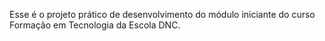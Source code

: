 Esse é o projeto prático de desenvolvimento do módulo iniciante do curso Formação em Tecnologia da Escola DNC.
